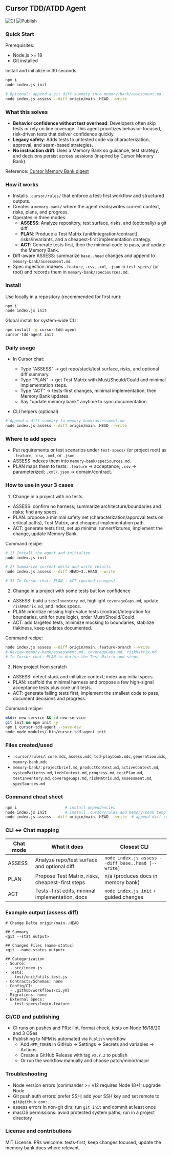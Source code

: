 ## Cursor TDD/ATDD Agent

![CI](https://github.com/brunitom/cursor-tdd-agent/actions/workflows/ci.yml/badge.svg)
![Publish](https://github.com/brunitom/cursor-tdd-agent/actions/workflows/publish.yml/badge.svg)

### Quick Start

Prerequisites:

- Node.js >= 18
- Git installed

Install and initialize in 30 seconds:

```bash
npm i
node index.js init

# Optional: append a git diff summary into memory-bank/assessment.md
node index.js assess --diff origin/main..HEAD --write
```

### What this solves

- **Behavior confidence without test overhead**: Developers often skip tests or rely on line coverage. This agent prioritizes behavior-focused, risk-driven tests that deliver confidence quickly.
- **Legacy safety**: Adds tests to untested code via characterization, approval, and seam-based strategies.
- **No instruction drift**: Uses a Memory Bank so guidance, test strategy, and decisions persist across sessions (inspired by Cursor Memory Bank).

Reference: [Cursor Memory Bank digest](https://gitdocs1.s3.amazonaws.com/digests/tacticlaunch-cursor-bank/5fbf150b-675e-4274-9514-97e8846ae3fb.txt)

### How it works

- Installs `.cursor/rules/` that enforce a test-first workflow and structured outputs.
- Creates a `memory-bank/` where the agent reads/writes current context, risks, plans, and progress.
- Operates in three modes:
  - **ASSESS**: Analyze repository, test surface, risks, and (optionally) a git diff.
  - **PLAN**: Produce a Test Matrix (unit/integration/contract), risks/invariants, and a cheapest-first implementation strategy.
  - **ACT**: Generate tests first, then the minimal code to pass, and update the Memory Bank.
- Diff-aware ASSESS: summarize `base..head` changes and append to `memory-bank/assessment.md`.
- Spec ingestion: indexes `.feature`, `.csv`, `.xml`, `.json` in `test-specs/` (or root) and records them in `memory-bank/specSources.md`.

### Install

Use locally in a repository (recommended for first run):

```bash
npm i
node index.js init
```

Global install for system-wide CLI:

```bash
npm install -g cursor-tdd-agent
cursor-tdd-agent init
```

### Daily usage

- In Cursor chat:
  - Type "ASSESS" → get repo/stack/test surface, risks, and optional diff summary.
  - Type "PLAN" → get Test Matrix with Must/Should/Could and minimal implementation steps.
  - Type "ACT" → tests-first changes, minimal implementation, then Memory Bank updates.
  - Say "update memory bank" anytime to sync documentation.

- CLI helpers (optional):

```bash
# Append a diff summary to memory-bank/assessment.md
node index.js assess --diff origin/main..HEAD --write
```

### Where to add specs

- Put requirements or test scenarios under `test-specs/` (or project root) as `.feature`, `.csv`, `.xml`, or `.json`.
- ASSESS indexes them into `memory-bank/specSources.md`.
- PLAN maps them to tests: `.feature` → acceptance; `.csv` → parameterized; `.xml/.json` → domain/contract.

### How to use in your 3 cases

1. Change in a project with no tests

- ASSESS: confirm no harness; summarize architecture/boundaries and risks; find any specs.
- PLAN: propose a minimal safety net (characterization/approval tests on critical paths), Test Matrix, and cheapest implementation path.
- ACT: generate tests first, set up minimal runner/fixtures, implement the change, update Memory Bank.

Command recipe:

```bash
# 1) Install the agent and initialize
node index.js init

# 2) Summarize current delta and write results
node index.js assess --diff HEAD~3..HEAD --write

# 3) In Cursor chat: PLAN → ACT (guided changes)
```

2. Change in a project with some tests but low confidence

- ASSESS: build a `testInventory.md`, highlight `coverageGaps.md`, update `riskMatrix.md`, and index specs.
- PLAN: prioritize missing high-value tests (contract/integration for boundaries, unit for pure logic), order Must/Should/Could.
- ACT: add targeted tests, minimize mocking to boundaries, stabilize flakiness, keep updates documented.

Command recipe:

```bash
node index.js assess --diff origin/main..feature-branch --write
# Review memory-bank/assessment.md, coverageGaps.md, riskMatrix.md
# In Cursor chat: PLAN to derive the Test Matrix and steps
```

3. New project from scratch

- ASSESS: detect stack and initialize context; index any initial specs.
- PLAN: scaffold the minimal harness and propose a few high-signal acceptance tests plus core unit tests.
- ACT: generate failing tests first, implement the smallest code to pass, document decisions and progress.

Command recipe:

```bash
mkdir new-service && cd new-service
git init && npm init -y
npm i cursor-tdd-agent --save-dev
node node_modules/.bin/cursor-tdd-agent init
```

### Files created/used

- `.cursor/rules/`: `core.mdc`, `assess.mdc`, `tdd-playbook.mdc`, `generation.mdc`, `memory-bank.mdc`
- `memory-bank/`: `projectbrief.md`, `productContext.md`, `activeContext.md`, `systemPatterns.md`, `techContext.md`, `progress.md`, `testPlan.md`, `testInventory.md`, `coverageGaps.md`, `riskMatrix.md`, `assessment.md`, `specSources.md`

### Command cheat sheet

```bash
npm i                     # install dependencies
node index.js init        # install .cursor/rules and memory-bank templates
node index.js assess --diff origin/main..HEAD --write  # append diff summary
```

### CLI ↔ Chat mapping

| Chat mode | What it does                                     | Closest CLI                                        |
| --------- | ------------------------------------------------ | -------------------------------------------------- |
| ASSESS    | Analyze repo/test surface and optional diff      | `node index.js assess --diff base..head [--write]` |
| PLAN      | Propose Test Matrix, risks, cheapest-first steps | n/a (produces docs in memory bank)                 |
| ACT       | Tests-first edits, minimal implementation, docs  | `node index.js init` + guided changes              |

### Example output (assess diff)

```text
# Change Delta origin/main..HEAD

## Summary
<git --stat output>

## Changed Files (name-status)
<git --name-status output>

## Categorization
- Source:
  - src/index.js
- Tests:
  - test/unit/utils.test.js
- Contracts/Schemas: none
- Config/CI:
  - .github/workflows/ci.yml
- Migrations: none
- External Specs:
  - test-specs/login.feature
```

### CI/CD and publishing

- CI runs on pushes and PRs: lint, format check, tests on Node 16/18/20 and 3 OSes
- Publishing to NPM is automated via `Publish` workflow
  - Add `NPM_TOKEN` in GitHub → Settings → Secrets and variables → Actions
  - Create a GitHub Release with tag `vX.Y.Z` to publish
  - Or run the workflow manually and choose patch/minor/major

### Troubleshooting

- Node version errors (commander >= v12 requires Node 18+): upgrade Node
- Git push auth errors: prefer SSH; add your SSH key and set remote to `git@github.com:...`
- assess errors in non-git dirs: run `git init` and commit at least once
- macOS permissions: avoid protected system paths; run in a project directory

### License and contributions

MIT License. PRs welcome: tests-first, keep changes focused, update the memory bank docs where relevant.
